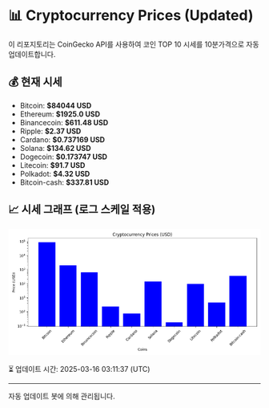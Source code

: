 
# 📊 Cryptocurrency Prices (Updated)

이 리포지토리는 CoinGecko API를 사용하여 코인 TOP 10 시세를 10분가격으로 자동 업데이트합니다.

## 💰 현재 시세
- Bitcoin: **$84044 USD**
- Ethereum: **$1925.0 USD**
- Binancecoin: **$611.48 USD**
- Ripple: **$2.37 USD**
- Cardano: **$0.737169 USD**
- Solana: **$134.62 USD**
- Dogecoin: **$0.173747 USD**
- Litecoin: **$91.7 USD**
- Polkadot: **$4.32 USD**
- Bitcoin-cash: **$337.81 USD**

## 📈 시세 그래프 (로그 스케일 적용)
![Crypto Prices](crypto_prices.png)

⏳ 업데이트 시간: 2025-03-16 03:11:37 (UTC)

---
자동 업데이트 봇에 의해 관리됩니다.
